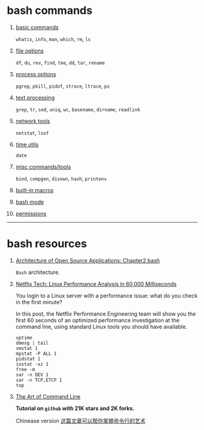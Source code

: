 bash commands
=============

1. [basic commands](basic.md)

    `whatis`, `info`, `man`, `which`, `rm`, `ls`

1. [file options](file.md)

    `df`, `du`, `rev`, `find`, `tee`, `dd`, `tar`, `rename`

1. [process options](proc.md)

    `pgrep`, `pkill`, `pidof`, `strace`, `ltrace`, `ps`

1. [text processing](text.md)

    `grep`, `tr`, `sed`, `uniq`, `wc`, `basename`, `dirname`, `readlink`

1. [network tools](network.md)

    `netstat`, `lsof`

1. [time utils](time.md)

    `date`

1. [misc commands/tools](misc.md)

    `bind`, `compgen`, `disown`, `hash`, `printenv`

1. [built-in macros](macro.md)

1. [bash mode](bash-mode.md)

1. [permissions](permission.md)


--------------------

# bash resources

1. [Architecture of Open Source Applications: Chapter2 bash](http://www.aosabook.org/en/bash.html)

    `Bash` architecture.

1. [Netflix Tech: Linux Performance Analysis in 60,000 Milliseconds](http://techblog.netflix.com/2015/11/linux-performance-analysis-in-60s.html)

    You login to a Linux server with a performance issue: what do you check in
    the first minute?

    In this post, the Netflix Performance Engineering team will show you the
    first 60 seconds of an optimized performance investigation at the command
    line, using standard Linux tools you should have available.

    ```shell
    uptime
    dmesg | tail
    vmstat 1
    mpstat -P ALL 1
    pidstat 1
    iostat -xz 1
    free -m
    sar -n DEV 1
    sar -n TCP,ETCP 1
    top
    ```

1. [The Art of Command Line](https://github.com/jlevy/the-art-of-command-line)

    **Tutorial on `github` with 21K stars and 2K forks.**

    Chinease version [这篇文章可以帮你掌握命令行的艺术](http://blog.jobbole.com/90364/)
